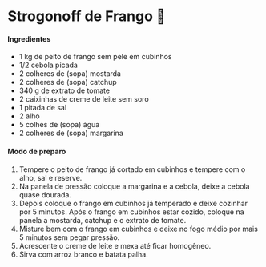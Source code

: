 # Strogonoff de Frango :chicken:

#### Ingredientes

- 1 kg de peito de frango sem pele em cubinhos
- 1/2 cebola picada
- 2 colheres de (sopa) mostarda
- 2 colheres de (sopa) catchup
- 340 g de extrato de tomate
- 2 caixinhas de creme de leite sem soro
- 1 pitada de sal
- 2 alho
- 5 colhes de (sopa) água
- 2 colheres de (sopa) margarina

#### Modo de preparo

1. Tempere o peito de frango já cortado em cubinhos e tempere com o alho, sal e reserve.
2. Na panela de pressão coloque a margarina e a cebola, deixe a cebola quase dourada.
3. Depois coloque o frango em cubinhos já temperado e deixe cozinhar por 5 minutos. Após o frango em cubinhos estar cozido, coloque na panela a mostarda, catchup e o extrato de tomate.
4. Misture bem com o frango em cubinhos e deixe no fogo médio por mais 5 minutos sem pegar pressão.
5. Acrescente o creme de leite e mexa até ficar homogêneo.
6. Sirva com arroz branco e batata palha.

